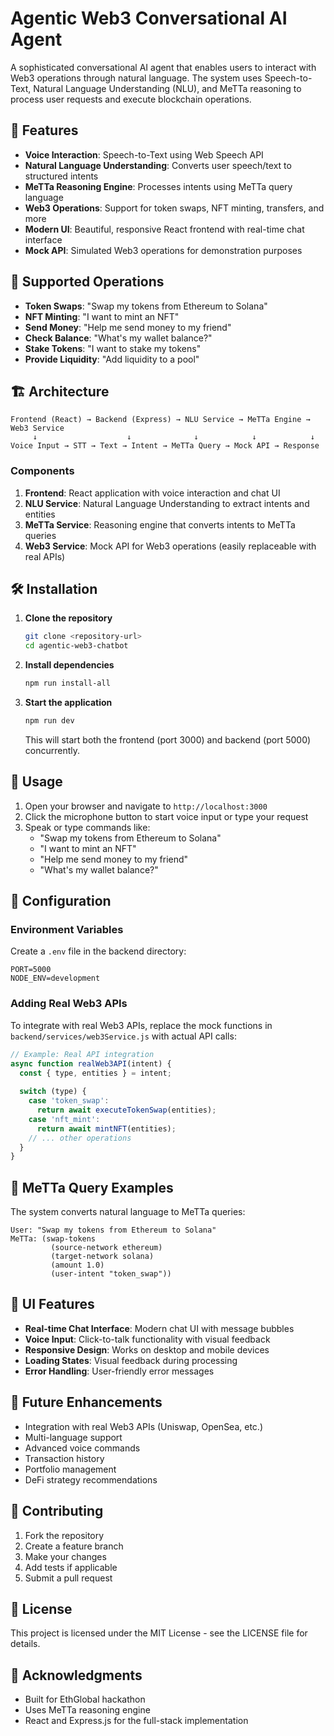 # Agentic Web3 Conversational AI Agent

A sophisticated conversational AI agent that enables users to interact with Web3 operations through natural language. The system uses Speech-to-Text, Natural Language Understanding (NLU), and MeTTa reasoning to process user requests and execute blockchain operations.

## 🌟 Features

- **Voice Interaction**: Speech-to-Text using Web Speech API
- **Natural Language Understanding**: Converts user speech/text to structured intents
- **MeTTa Reasoning Engine**: Processes intents using MeTTa query language
- **Web3 Operations**: Support for token swaps, NFT minting, transfers, and more
- **Modern UI**: Beautiful, responsive React frontend with real-time chat interface
- **Mock API**: Simulated Web3 operations for demonstration purposes

## 🚀 Supported Operations

- **Token Swaps**: "Swap my tokens from Ethereum to Solana"
- **NFT Minting**: "I want to mint an NFT"
- **Send Money**: "Help me send money to my friend"
- **Check Balance**: "What's my wallet balance?"
- **Stake Tokens**: "I want to stake my tokens"
- **Provide Liquidity**: "Add liquidity to a pool"

## 🏗️ Architecture

```
Frontend (React) → Backend (Express) → NLU Service → MeTTa Engine → Web3 Service
     ↓                    ↓              ↓            ↓            ↓
Voice Input → STT → Text → Intent → MeTTa Query → Mock API → Response
```

### Components

1. **Frontend**: React application with voice interaction and chat UI
2. **NLU Service**: Natural Language Understanding to extract intents and entities
3. **MeTTa Service**: Reasoning engine that converts intents to MeTTa queries
4. **Web3 Service**: Mock API for Web3 operations (easily replaceable with real APIs)

## 🛠️ Installation

1. **Clone the repository**
   ```bash
   git clone <repository-url>
   cd agentic-web3-chatbot
   ```

2. **Install dependencies**
   ```bash
   npm run install-all
   ```

3. **Start the application**
   ```bash
   npm run dev
   ```

   This will start both the frontend (port 3000) and backend (port 5000) concurrently.

## 📱 Usage

1. Open your browser and navigate to `http://localhost:3000`
2. Click the microphone button to start voice input or type your request
3. Speak or type commands like:
   - "Swap my tokens from Ethereum to Solana"
   - "I want to mint an NFT"
   - "Help me send money to my friend"
   - "What's my wallet balance?"

## 🔧 Configuration

### Environment Variables

Create a `.env` file in the backend directory:

```env
PORT=5000
NODE_ENV=development
```

### Adding Real Web3 APIs

To integrate with real Web3 APIs, replace the mock functions in `backend/services/web3Service.js` with actual API calls:

```javascript
// Example: Real API integration
async function realWeb3API(intent) {
  const { type, entities } = intent;
  
  switch (type) {
    case 'token_swap':
      return await executeTokenSwap(entities);
    case 'nft_mint':
      return await mintNFT(entities);
    // ... other operations
  }
}
```

## 🧠 MeTTa Query Examples

The system converts natural language to MeTTa queries:

```
User: "Swap my tokens from Ethereum to Solana"
MeTTa: (swap-tokens 
         (source-network ethereum)
         (target-network solana) 
         (amount 1.0)
         (user-intent "token_swap"))
```

## 🎨 UI Features

- **Real-time Chat Interface**: Modern chat UI with message bubbles
- **Voice Input**: Click-to-talk functionality with visual feedback
- **Responsive Design**: Works on desktop and mobile devices
- **Loading States**: Visual feedback during processing
- **Error Handling**: User-friendly error messages

## 🔮 Future Enhancements

- Integration with real Web3 APIs (Uniswap, OpenSea, etc.)
- Multi-language support
- Advanced voice commands
- Transaction history
- Portfolio management
- DeFi strategy recommendations

## 🤝 Contributing

1. Fork the repository
2. Create a feature branch
3. Make your changes
4. Add tests if applicable
5. Submit a pull request

## 📄 License

This project is licensed under the MIT License - see the LICENSE file for details.

## 🙏 Acknowledgments

- Built for EthGlobal hackathon
- Uses MeTTa reasoning engine
- React and Express.js for the full-stack implementation

